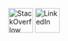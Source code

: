 

<div>
<img src="https://uxwing.com/wp-content/themes/uxwing/download/10-brands-and-social-media/stackoverflow-color.png" alt="StackOverflow" width="50" height="50">
<img src="https://cmsantillana.org/wp-content/uploads/2020/06/c59b2807ea44f0d70f41ca73c61d281d-icono-de-linkedin-logo.png" alt="LinkedIn" width="50" height="50">
</div>

